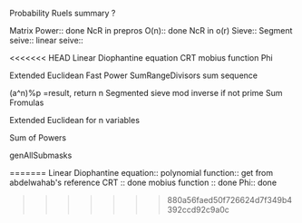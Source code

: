 
Probability Ruels summary ?

Matrix Power:: done 
NcR in prepros O(n):: done 
NcR in o(r)
Sieve:: 
Segment seive:: 
linear seive:: 

<<<<<<< HEAD
Linear Diophantine equation
CRT
mobius function
Phi

Extended Euclidean
Fast Power
SumRangeDivisors
sum sequence

(a^n)%p =result, return n
Segmented sieve
mod inverse if not prime
Sum Fromulas


Extended Euclidean for n variables

Sum of Powers

genAllSubmasks

=======
Linear Diophantine equation::
polynomial function:: get from abdelwahab's reference
CRT :: done
mobius function :: done
Phi:: done
>>>>>>> 880a56faed50f726624d7f349b4392ccd92c9a0c
